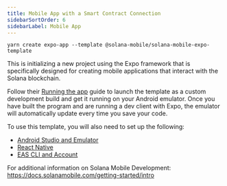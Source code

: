 ```yaml
---
title: Mobile App with a Smart Contract Connection
sidebarSortOrder: 6
sidebarLabel: Mobile App
---
```


```shell
yarn create expo-app --template @solana-mobile/solana-mobile-expo-template
```

This is initializing a new project using the Expo framework that is specifically
designed for creating mobile applications that interact with the Solana
blockchain.

Follow their
[Running the app](https://docs.solanamobile.com/react-native/expo#running-the-app)
guide to launch the template as a custom development build and get it running on
your Android emulator. Once you have built the program and are running a dev
client with Expo, the emulator will automatically update every time you save
your code.

To use this template, you will also need to set up the following:

- [Android Studio and Emulator](https://docs.solanamobile.com/getting-started/development-setup)
- [React Native](https://reactnative.dev/docs/environment-setup?platform=android)
- [EAS CLI and Account](https://docs.expo.dev/build/setup/)

For additional information on Solana Mobile Development:
https://docs.solanamobile.com/getting-started/intro
